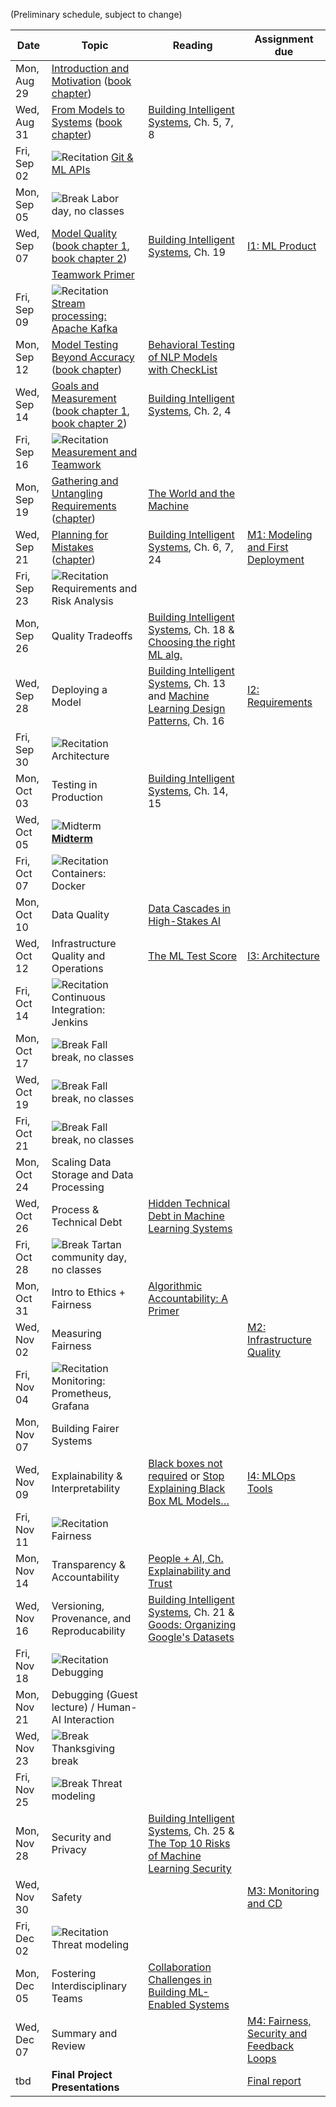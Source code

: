 
(Preliminary schedule, subject to change)


| Date  | Topic | Reading | Assignment due |
| -     | -     | -       | -              |
| Mon, Aug 29 | [Introduction and Motivation](https://ckaestne.github.io/seai/F2022/slides/01_introduction/intro.html) ([book chapter](https://ckaestne.medium.com/introduction-to-machine-learning-in-production-eef7427426f1)) | |  |
| Wed, Aug 31 | [From Models to Systems](https://ckaestne.github.io/seai/F2022/slides/02_systems/systems.html) ([book chapter](https://ckaestne.medium.com/machine-learning-in-production-from-models-to-systems-e1422ec7cd65)) | [Building Intelligent Systems](https://cmu.primo.exlibrisgroup.com/permalink/01CMU_INST/6lpsnm/alma991019649190004436), Ch. 5, 7, 8 |  |
| Fri, Sep 02 | ![Recitation](https://img.shields.io/badge/-rec-yellow.svg) [Git & ML APIs](https://github.com/ckaestne/seai/blob/F2022/recitations/01_git_and_ml_apis/) | |  |
| Mon, Sep 05 | ![Break](https://img.shields.io/badge/-break-red.svg) Labor day, no classes | |  |
| Wed, Sep 07 | [Model Quality](https://ckaestne.github.io/seai/F2022/slides/03_modelaccuracy/modelquality1.html) ([book chapter 1](https://ckaestne.medium.com/model-quality-defining-correctness-and-fit-a8361b857df), [book chapter 2](https://ckaestne.medium.com/model-quality-measuring-prediction-accuracy-38826216ebcb)) | [Building Intelligent Systems](https://cmu.primo.exlibrisgroup.com/permalink/01CMU_INST/6lpsnm/alma991019649190004436), Ch. 19 | [I1: ML Product](https://github.com/ckaestne/seai/blob/F2022/assignments/I1_mlproduct.md) |
|  | [Teamwork Primer](https://ckaestne.github.io/seai/F2022/slides/03a_teamwork/teams.html) |  |  |
| Fri, Sep 09 | ![Recitation](https://img.shields.io/badge/-rec-yellow.svg) [Stream processing: Apache Kafka](https://github.com/ckaestne/seai/tree/F2022/recitations/02_kafka) | |  |
| Mon, Sep 12 | [Model Testing Beyond Accuracy](https://ckaestne.github.io/seai/F2022/slides/04_modeltesting/modelquality2.html) ([book chapter](https://ckaestne.medium.com/model-quality-slicing-capabilities-invariants-and-other-testing-strategies-27e456027bd)) | [Behavioral Testing of NLP Models with CheckList](https://homes.cs.washington.edu/~wtshuang/static/papers/2020-acl-checklist.pdf) |  |
| Wed, Sep 14 | [Goals and Measurement](https://ckaestne.github.io/seai/F2022/slides/05_goals/goals.html) ([book chapter 1](https://ckaestne.medium.com/when-to-use-machine-learning-83fe9be1b8e1), [book chapter 2](https://ckaestne.medium.com/setting-and-measuring-goals-for-machine-learning-projects-c887bc6ab9d0)) | [Building Intelligent Systems](https://cmu.primo.exlibrisgroup.com/permalink/01CMU_INST/6lpsnm/alma991019649190004436), Ch. 2, 4 |  |
| Fri, Sep 16 | ![Recitation](https://img.shields.io/badge/-rec-yellow.svg) [Measurement and Teamwork](https://github.com/ckaestne/seai/tree/F2022/recitations/03_measurements_and_teamwork) | |  |
| Mon, Sep 19 | [Gathering and Untangling Requirements](https://ckaestne.github.io/seai/F2022/slides/06_requirements/requirements.html) ([chapter](https://ckaestne.medium.com/gathering-requirements-for-ml-enabled-systems-4f0a7a23730f)) | [The World and the Machine](http://mcs.open.ac.uk/mj665/icse17kn.pdf) |  |
| Wed, Sep 21 | [Planning for Mistakes](https://ckaestne.github.io/seai/F2022/slides/07_mistakes/mistakes.htm) ([chapter](https://ckaestne.medium.com/planning-for-machine-learning-mistakes-2574f4fcf529)) | [Building Intelligent Systems](https://cmu.primo.exlibrisgroup.com/permalink/01CMU_INST/6lpsnm/alma991019649190004436), Ch. 6, 7, 24 | [M1: Modeling and First Deployment](https://github.com/ckaestne/seai/blob/F2022/assignments/project.md#milestone-1-recommendation-model-and-first-deployment) |
| Fri, Sep 23 | ![Recitation](https://img.shields.io/badge/-rec-yellow.svg) Requirements and Risk Analysis | |  |
| Mon, Sep 26 | Quality Tradeoffs | [Building Intelligent Systems](https://cmu.primo.exlibrisgroup.com/permalink/01CMU_INST/6lpsnm/alma991019649190004436), Ch. 18 & [Choosing the right ML alg.](https://hackernoon.com/choosing-the-right-machine-learning-algorithm-68126944ce1f) |  |
| Wed, Sep 28 | Deploying a Model | [Building Intelligent Systems](https://cmu.primo.exlibrisgroup.com/permalink/01CMU_INST/6lpsnm/alma991019649190004436), Ch. 13 and [Machine Learning Design Patterns](https://cmu.primo.exlibrisgroup.com/permalink/01CMU_INST/1feg4j8/alma991019735160604436), Ch. 16 | [I2: Requirements](https://github.com/ckaestne/seai/blob/F2022/assignments/I2_requirements.md) |
| Fri, Sep 30 | ![Recitation](https://img.shields.io/badge/-rec-yellow.svg) Architecture | |  |
| Mon, Oct 03 | Testing in Production | [Building Intelligent Systems](https://cmu.primo.exlibrisgroup.com/permalink/01CMU_INST/6lpsnm/alma991019649190004436), Ch. 14, 15 |  |
| Wed, Oct 05 | ![Midterm](https://img.shields.io/badge/-midterm-blue.svg) **[Midterm](https://github.com/ckaestne/seai/tree/F2022/exams)** | |  |
| Fri, Oct 07 | ![Recitation](https://img.shields.io/badge/-rec-yellow.svg) Containers: Docker | |  |
| Mon, Oct 10 | Data Quality | [Data Cascades in High-Stakes AI](https://dl.acm.org/doi/abs/10.1145/3411764.3445518) |  |
| Wed, Oct 12 | Infrastructure Quality and Operations | [The ML Test Score](https://research.google.com/pubs/archive/46555.pdf) | [I3: Architecture](https://github.com/ckaestne/seai/blob/F2022/assignments/I3_architecture.md) |
| Fri, Oct 14 | ![Recitation](https://img.shields.io/badge/-rec-yellow.svg) Continuous Integration: Jenkins | |  |
| Mon, Oct 17 | ![Break](https://img.shields.io/badge/-break-red.svg) Fall break, no classes | |  |
| Wed, Oct 19 | ![Break](https://img.shields.io/badge/-break-red.svg) Fall break, no classes | |  |
| Fri, Oct 21 | ![Break](https://img.shields.io/badge/-break-red.svg) Fall break, no classes | |  |
| Mon, Oct 24 | Scaling Data Storage and Data Processing | |  |
| Wed, Oct 26 | Process & Technical Debt | [Hidden Technical Debt in Machine Learning Systems](http://papers.nips.cc/paper/5656-hidden-technical-debt-in-machine-learning-systems.pdf) |  |
| Fri, Oct 28 | ![Break](https://img.shields.io/badge/-break-red.svg) Tartan community day, no classes | |  |
| Mon, Oct 31 | Intro to Ethics + Fairness | [Algorithmic Accountability: A Primer](https://datasociety.net/wp-content/uploads/2018/04/Data_Society_Algorithmic_Accountability_Primer_FINAL-4.pdf) |  |
| Wed, Nov 02 | Measuring Fairness | | [M2: Infrastructure Quality](https://github.com/ckaestne/seai/blob/F2022/assignments/project.md#milestone-2-model-and-infrastructure-quality) |
| Fri, Nov 04 | ![Recitation](https://img.shields.io/badge/-rec-yellow.svg) Monitoring: Prometheus, Grafana | |  |
| Mon, Nov 07 | Building Fairer Systems | |  |
| Wed, Nov 09 | Explainability & Interpretability | [Black boxes not required](https://dataskeptic.com/blog/episodes/2020/black-boxes-are-not-required) or [Stop Explaining Black Box ML Models…](https://arxiv.org/abs/1811.10154) | [I4: MLOps Tools](https://github.com/ckaestne/seai/blob/F2022/assignments/I4_mlops_tools.md) |
| Fri, Nov 11 | ![Recitation](https://img.shields.io/badge/-rec-yellow.svg) Fairness | |  |
| Mon, Nov 14 | Transparency & Accountability | [People + AI, Ch. Explainability and Trust](https://pair.withgoogle.com/chapter/explainability-trust/) |  |
| Wed, Nov 16 | Versioning, Provenance, and Reproducability | [Building Intelligent Systems](https://www.buildingintelligentsystems.com/), Ch. 21 & [Goods: Organizing Google's Datasets](http://research.google.com/pubs/archive/45390.pdf) |  |
| Fri, Nov 18 | ![Recitation](https://img.shields.io/badge/-rec-yellow.svg) Debugging | |  |
| Mon, Nov 21 | Debugging (Guest lecture) / Human-AI Interaction | |  |
| Wed, Nov 23 | ![Break](https://img.shields.io/badge/-break-red.svg) Thanksgiving break | |  |
| Fri, Nov 25 | ![Break](https://img.shields.io/badge/-break-red.svg) Threat modeling | |  |
| Mon, Nov 28 | Security and Privacy | [Building Intelligent Systems](https://cmu.primo.exlibrisgroup.com/permalink/01CMU_INST/6lpsnm/alma991019649190004436), Ch. 25 & [The Top 10 Risks of Machine Learning Security](https://ieeexplore.ieee.org/document/9107290) |  |
| Wed, Nov 30 | Safety | | [M3: Monitoring and CD](https://github.com/ckaestne/seai/blob/F2022/assignments/project.md#milestone-3-monitoring-and-continuous-deployment) |
| Fri, Dec 02 | ![Recitation](https://img.shields.io/badge/-rec-yellow.svg) Threat modeling | |  |
| Mon, Dec 05 | Fostering Interdisciplinary Teams | [Collaboration Challenges in Building ML-Enabled Systems](https://arxiv.org/abs/2110.10234) |  |
| Wed, Dec 07 | Summary and Review | | [M4: Fairness, Security and Feedback Loops](https://github.com/ckaestne/seai/blob/F2022/assignments/project.md#milestone-4-fairness-security-and-feedback-loops) |
| tbd | **Final Project Presentations** | | [Final report](https://github.com/ckaestne/seai/blob/F2022/assignments/project.md#final-report-and-presentation) |
